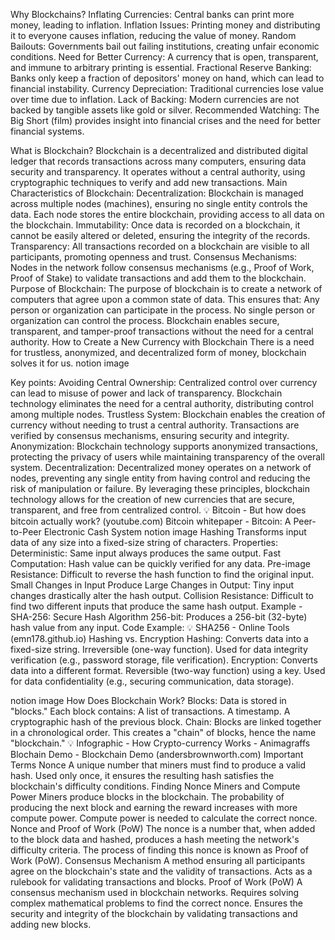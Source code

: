 Why Blockchains?
Inflating Currencies: Central banks can print more money, leading to inflation.
Inflation Issues: Printing money and distributing it to everyone causes inflation, reducing the value of money.
Random Bailouts: Governments bail out failing institutions, creating unfair economic conditions.
Need for Better Currency: A currency that is open, transparent, and immune to arbitrary printing is essential.
Fractional Reserve Banking: Banks only keep a fraction of depositors' money on hand, which can lead to financial instability.
Currency Depreciation: Traditional currencies lose value over time due to inflation.
Lack of Backing: Modern currencies are not backed by tangible assets like gold or silver.
Recommended Watching: The Big Short (film) provides insight into financial crises and the need for better financial systems.
 
What is Blockchain?
Blockchain is a decentralized and distributed digital ledger that records transactions across many computers, ensuring data security and transparency. It operates without a central authority, using cryptographic techniques to verify and add new transactions.
Main Characteristics of Blockchain:
Decentralization: Blockchain is managed across multiple nodes (machines), ensuring no single entity controls the data. Each node stores the entire blockchain, providing access to all data on the blockchain.
Immutability: Once data is recorded on a blockchain, it cannot be easily altered or deleted, ensuring the integrity of the records.
Transparency: All transactions recorded on a blockchain are visible to all participants, promoting openness and trust.
Consensus Mechanisms: Nodes in the network follow consensus mechanisms (e.g., Proof of Work, Proof of Stake) to validate transactions and add them to the blockchain.
Purpose of Blockchain:
The purpose of blockchain is to create a network of computers that agree upon a common state of data. This ensures that:
Any person or organization can participate in the process.
No single person or organization can control the process.
Blockchain enables secure, transparent, and tamper-proof transactions without the need for a central authority.
How to Create a New Currency with Blockchain
There is a need for trustless, anonymized, and decentralized form of money, blockchain solves it for us.
notion image

 Key points:
Avoiding Central Ownership: 
Centralized control over currency can lead to misuse of power and lack of transparency.
Blockchain technology eliminates the need for a central authority, distributing control among multiple nodes.
Trustless System: 
Blockchain enables the creation of currency without needing to trust a central authority.
Transactions are verified by consensus mechanisms, ensuring security and integrity.
Anonymization:
 Blockchain technology supports anonymized transactions, protecting the privacy of users while maintaining transparency of the overall system.
Decentralization: 
Decentralized money operates on a network of nodes, preventing any single entity from having control and reducing the risk of manipulation or failure.
By leveraging these principles, blockchain technology allows for the creation of new currencies that are secure, transparent, and free from centralized control.
💡
Bitcoin - But how does bitcoin actually work? (youtube.com)
Bitcoin whitepaper - Bitcoin: A Peer-to-Peer Electronic Cash System
notion image
Hashing
Transforms input data of any size into a fixed-size string of characters.
Properties:
Deterministic: Same input always produces the same output.
Fast Computation: Hash value can be quickly verified for any data.
Pre-image Resistance: Difficult to reverse the hash function to find the original input.
Small Changes in Input Produce Large Changes in Output: Tiny input changes drastically alter the hash output.
Collision Resistance: Difficult to find two different inputs that produce the same hash output.
Example - SHA-256:
Secure Hash Algorithm 256-bit: Produces a 256-bit (32-byte) hash value from any input.
Code Example:
💡
SHA256 - Online Tools (emn178.github.io)
Hashing vs. Encryption
Hashing:
Converts data into a fixed-size string.
Irreversible (one-way function).
Used for data integrity verification (e.g., password storage, file verification).
Encryption:
Converts data into a different format.
Reversible (two-way function) using a key.
Used for data confidentiality (e.g., securing communication, data storage).
 
notion image
How Does Blockchain Work?
Blocks:
Data is stored in "blocks."
Each block contains:
A list of transactions.
A timestamp.
A cryptographic hash of the previous block.
Chain:
Blocks are linked together in a chronological order.
This creates a "chain" of blocks, hence the name "blockchain."
💡
Infographic - How Crypto-currency Works - Animagraffs
Blochain Demo - Blockchain Demo (andersbrownworth.com)
Important Terms
Nonce
A unique number that miners must find to produce a valid hash.
Used only once, it ensures the resulting hash satisfies the blockchain's difficulty conditions.
Finding Nonce 
Miners and Compute Power
Miners produce blocks in the blockchain.
The probability of producing the next block and earning the reward increases with more compute power.
Compute power is needed to calculate the correct nonce.
Nonce and Proof of Work (PoW)
The nonce is a number that, when added to the block data and hashed, produces a hash meeting the network's difficulty criteria.
The process of finding this nonce is known as Proof of Work (PoW).
Consensus Mechanism
A method ensuring all participants agree on the blockchain's state and the validity of transactions.
Acts as a rulebook for validating transactions and blocks.
Proof of Work (PoW)
A consensus mechanism used in blockchain networks.
Requires solving complex mathematical problems to find the correct nonce.
Ensures the security and integrity of the blockchain by validating transactions and adding new blocks.